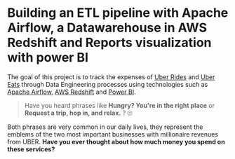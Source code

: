 # Building an ETL pipeline with Apache Airflow, a Datawarehouse in AWS Redshift and Reports visualization with power BI
The goal of this project is to track the expenses of <a href="https://www.uber.com/">Uber Rides</a> and <a  href="https://www.ubereats.com/">Uber Eats</a> through Data Engineering processes using technologies such as <a href="https://airflow.apache.org/">Apache Airflow</a>, <a href="https://aws.amazon.com/es/redshift/">AWS Redshift</a> and <a href="https://powerbi.microsoft.com/es-es/">Power BI</a>.

> Have you heard phrases like **Hungry? You're in the right place** or **Request a trip, hop in, and relax.** ? :roll_eyes:
> 

Both phrases are very common in our daily lives, they represent the emblems of the two most important businesses with millionaire revenues from UBER. **Have you ever thought about how much money you spend on these services?**


